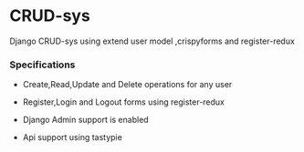 # CRUD-sys

Django CRUD-sys using extend user model
,crispyforms and register-redux

### Specifications

* Create,Read,Update and Delete operations for any user

* Register,Login and Logout  forms using register-redux

* Django Admin support is enabled

* Api support using tastypie
